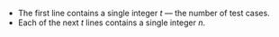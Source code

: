 - The first line contains a single integer $t$ — the number of test cases.
- Each of the next $t$ lines contains a single integer $n$.
